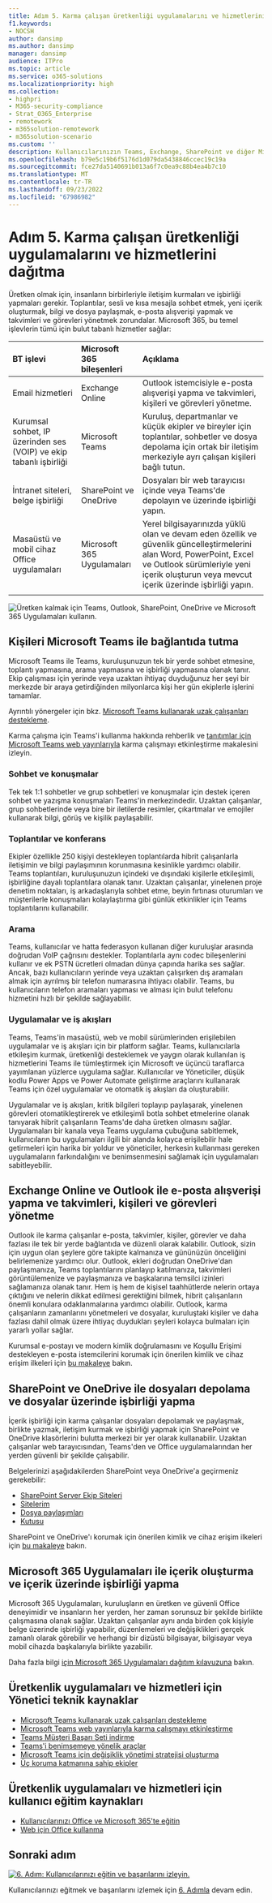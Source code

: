 ```yaml
---
title: Adım 5. Karma çalışan üretkenliği uygulamalarını ve hizmetlerini dağıtma
f1.keywords:
- NOCSH
author: dansimp
ms.author: dansimp
manager: dansimp
audience: ITPro
ms.topic: article
ms.service: o365-solutions
ms.localizationpriority: high
ms.collection:
- highpri
- M365-security-compliance
- Strat_O365_Enterprise
- remotework
- m365solution-remotework
- m365solution-scenario
ms.custom: ''
description: Kullanıcılarınızın Teams, Exchange, SharePoint ve diğer Microsoft 365 hizmetleriyle üretken olmasını sağlayın.
ms.openlocfilehash: b79e5c19b6f5176d1d079da5438846ccec19c19a
ms.sourcegitcommit: fce27da5140691b013a6f7c0ea9c88b4ea4b7c10
ms.translationtype: MT
ms.contentlocale: tr-TR
ms.lasthandoff: 09/23/2022
ms.locfileid: "67986982"
---
```

# <a name="step-5-deploy-hybrid-worker-productivity-apps-and-services"></a>Adım 5. Karma çalışan üretkenliği uygulamalarını ve hizmetlerini dağıtma

Üretken olmak için, insanların birbirleriyle iletişim kurmaları ve işbirliği yapmaları gerekir. Toplantılar, sesli ve kısa mesajla sohbet etmek, yeni içerik oluşturmak, bilgi ve dosya paylaşmak, e-posta alışverişi yapmak ve takvimleri ve görevleri yönetmek zorundalar. Microsoft 365, bu temel işlevlerin tümü için bulut tabanlı hizmetler sağlar:

| BT işlevi | Microsoft 365 bileşenleri | Açıklama |
|:-------|:-----|:-------|
| Email hizmetleri | Exchange Online | Outlook istemcisiyle e-posta alışverişi yapma ve takvimleri, kişileri ve görevleri yönetme. |
| Kurumsal sohbet, IP üzerinden ses (VOIP) ve ekip tabanlı işbirliği | Microsoft Teams | Kuruluş, departmanlar ve küçük ekipler ve bireyler için toplantılar, sohbetler ve dosya depolama için ortak bir iletişim merkeziyle ayrı çalışan kişileri bağlı tutun. |
| İntranet siteleri, belge işbirliği | SharePoint ve OneDrive | Dosyaları bir web tarayıcısı içinde veya Teams'de depolayın ve üzerinde işbirliği yapın. |
| Masaüstü ve mobil cihaz Office uygulamaları | Microsoft 365 Uygulamaları | Yerel bilgisayarınızda yüklü olan ve devam eden özellik ve güvenlik güncelleştirmelerini alan Word, PowerPoint, Excel ve Outlook sürümleriyle yeni içerik oluşturun veya mevcut içerik üzerinde işbirliği yapın. |
||||

![Üretken kalmak için Teams, Outlook, SharePoint, OneDrive ve Microsoft 365 Uygulamaları kullanın.](../media/empower-people-to-work-remotely/remote-workers-productivity-grid.png)

## <a name="keep-people-connected-with-microsoft-teams"></a>Kişileri Microsoft Teams ile bağlantıda tutma

Microsoft Teams ile Teams, kuruluşunuzun tek bir yerde sohbet etmesine, toplantı yapmasına, arama yapmasına ve işbirliği yapmasına olanak tanır. Ekip çalışması için yerinde veya uzaktan ihtiyaç duyduğunuz her şeyi bir merkezde bir araya getirdiğinden milyonlarca kişi her gün ekiplerle işlerini tamamlar. 

Ayrıntılı yönergeler için bkz. [Microsoft Teams kullanarak uzak çalışanları destekleme](/microsoftteams/support-remote-work-with-teams). 

Karma çalışma için Teams'i kullanma hakkında rehberlik ve [tanıtımlar için Microsoft Teams web yayınlarıyla](https://resources.techcommunity.microsoft.com/enabling-hybrid-work/) karma çalışmayı etkinleştirme makalesini izleyin.

### <a name="chat-and-conversations"></a>Sohbet ve konuşmalar

Tek tek 1:1 sohbetler ve grup sohbetleri ve konuşmalar için destek içeren sohbet ve yazışma konuşmaları Teams'in merkezindedir. Uzaktan çalışanlar, grup sohbetlerinde veya bire bir iletilerde resimler, çıkartmalar ve emojiler kullanarak bilgi, görüş ve kişilik paylaşabilir.

### <a name="meetings-and-conferencing"></a>Toplantılar ve konferans 

Ekipler özellikle 250 kişiyi destekleyen toplantılarda hibrit çalışanlarla iletişimin ve bilgi paylaşımının korunmasına kesinlikle yardımcı olabilir. Teams toplantıları, kuruluşunuzun içindeki ve dışındaki kişilerle etkileşimli, işbirliğine dayalı toplantılara olanak tanır. Uzaktan çalışanlar, yinelenen proje denetim noktaları, iş arkadaşlarıyla sohbet etme, beyin fırtınası oturumları ve müşterilerle konuşmaları kolaylaştırma gibi günlük etkinlikler için Teams toplantılarını kullanabilir. 

### <a name="calling"></a>Arama

Teams, kullanıcılar ve hatta federasyon kullanan diğer kuruluşlar arasında doğrudan VoIP çağrısını destekler. Toplantılarla aynı codec bileşenlerini kullanır ve ek PSTN ücretleri olmadan dünya çapında harika ses sağlar. Ancak, bazı kullanıcıların yerinde veya uzaktan çalışırken dış aramaları almak için ayrılmış bir telefon numarasına ihtiyacı olabilir. Teams, bu kullanıcıların telefon aramaları yapması ve alması için bulut telefonu hizmetini hızlı bir şekilde sağlayabilir.

### <a name="apps-and-workflows"></a>Uygulamalar ve iş akışları

Teams, Teams'in masaüstü, web ve mobil sürümlerinden erişilebilen uygulamalar ve iş akışları için bir platform sağlar. Teams, kullanıcılarla etkileşim kurmak, üretkenliği desteklemek ve yaygın olarak kullanılan iş hizmetlerini Teams ile tümleştirmek için Microsoft ve üçüncü taraflarca yayımlanan yüzlerce uygulama sağlar. Kullanıcılar ve Yöneticiler, düşük kodlu Power Apps ve Power Automate geliştirme araçlarını kullanarak Teams için özel uygulamalar ve otomatik iş akışları da oluşturabilir.

Uygulamalar ve iş akışları, kritik bilgileri toplayıp paylaşarak, yinelenen görevleri otomatikleştirerek ve etkileşimli botla sohbet etmelerine olanak tanıyarak hibrit çalışanların Teams'de daha üretken olmasını sağlar. Uygulamaları bir kanala veya Teams uygulama çubuğuna sabitlemek, kullanıcıların bu uygulamaları ilgili bir alanda kolayca erişilebilir hale getirmeleri için harika bir yoldur ve yöneticiler, herkesin kullanması gereken uygulamaların farkındalığını ve benimsenmesini sağlamak için uygulamaları sabitleyebilir.

## <a name="exchange-email-and-manage-calendars-contacts-and-tasks-with-exchange-online-and-outlook"></a>Exchange Online ve Outlook ile e-posta alışverişi yapma ve takvimleri, kişileri ve görevleri yönetme

Outlook ile karma çalışanlar e-posta, takvimler, kişiler, görevler ve daha fazlası ile tek bir yerde bağlantıda ve düzenli olarak kalabilir. Outlook, sizin için uygun olan şeylere göre takipte kalmanıza ve gününüzün önceliğini belirlemenize yardımcı olur. Outlook, ekleri doğrudan OneDrive'dan paylaşmanıza, Teams toplantılarını planlayıp katılmanıza, takvimleri görüntülemenize ve paylaşmanıza ve başkalarına temsilci izinleri sağlamanıza olanak tanır. Hem iş hem de kişisel taahhütlerde nelerin ortaya çıktığını ve nelerin dikkat edilmesi gerektiğini bilmek, hibrit çalışanların önemli konulara odaklanmalarına yardımcı olabilir. Outlook, karma çalışanların zamanlarını yönetmeleri ve dosyalar, kuruluştaki kişiler ve daha fazlası dahil olmak üzere ihtiyaç duydukları şeyleri kolayca bulmaları için yararlı yollar sağlar. 

Kurumsal e-postayı ve modern kimlik doğrulamasını ve Koşullu Erişimi destekleyen e-posta istemcilerini korumak için önerilen kimlik ve cihaz erişim ilkeleri için [bu makaleye](../security/office-365-security/secure-email-recommended-policies.md) bakın.

## <a name="store-and-collaborate-on-files-with-sharepoint-and-onedrive"></a>SharePoint ve OneDrive ile dosyaları depolama ve dosyalar üzerinde işbirliği yapma

İçerik işbirliği için karma çalışanlar dosyaları depolamak ve paylaşmak, birlikte yazmak, iletişim kurmak ve işbirliği yapmak için SharePoint ve OneDrive klasörlerini bulutta merkezi bir yer olarak kullanabilir. Uzaktan çalışanlar web tarayıcısından, Teams'den ve Office uygulamalarından her yerden güvenli bir şekilde çalışabilir.

Belgelerinizi aşağıdakilerden SharePoint veya OneDrive'a geçirmeniz gerekebilir:

- [SharePoint Server Ekip Siteleri](/sharepointmigration/sp-teams-sites-migration-guide)
- [Sitelerim](/sharepointmigration/mysites-to-onedrive-migration-guide)
- [Dosya paylaşımları](/sharepointmigration/fileshare-to-odsp-migration-guide)
- [Kutusu](/sharepointmigration/box-to-onedrive-and-sharepoint-migration-guide)

SharePoint ve OneDrive'ı korumak için önerilen kimlik ve cihaz erişim ilkeleri için [bu makaleye](../security/office-365-security/sharepoint-file-access-policies.md) bakın.

## <a name="create-and-collaborate-on-content-with-microsoft-365-apps"></a>Microsoft 365 Uygulamaları ile içerik oluşturma ve içerik üzerinde işbirliği yapma

Microsoft 365 Uygulamaları, kuruluşların en üretken ve güvenli Office deneyimidir ve insanların her yerden, her zaman sorunsuz bir şekilde birlikte çalışmasına olanak sağlar. Uzaktan çalışanlar aynı anda birden çok kişiyle belge üzerinde işbirliği yapabilir, düzenlemeleri ve değişiklikleri gerçek zamanlı olarak görebilir ve herhangi bir dizüstü bilgisayar, bilgisayar veya mobil cihazda başkalarıyla birlikte yazabilir.

Daha fazla bilgi [için Microsoft 365 Uygulamaları dağıtım kılavuzuna](/deployoffice/deployment-guide-microsoft-365-apps) bakın.

## <a name="admin-technical-resources-for-productivity-apps-and-services"></a>Üretkenlik uygulamaları ve hizmetleri için Yönetici teknik kaynaklar

- [Microsoft Teams kullanarak uzak çalışanları destekleme](/microsoftteams/support-remote-work-with-teams)
- [Microsoft Teams web yayınlarıyla karma çalışmayı etkinleştirme](https://resources.techcommunity.microsoft.com/enabling-hybrid-work/)
- [Teams Müşteri Başarı Seti indirme](https://www.microsoft.com/download/details.aspx?id=54244)
- [Teams'i benimsemeye yönelik araçlar](/microsoftteams/adopt-tools-and-downloads) 
- [Microsoft Teams için değişiklik yönetimi stratejisi oluşturma](/MicrosoftTeams/change-management-strategy)
- [Üç koruma katmanına sahip ekipler](configure-teams-three-tiers-protection.md)

## <a name="user-training-resources-for-productivity-apps-and-services"></a>Üretkenlik uygulamaları ve hizmetleri için kullanıcı eğitim kaynakları

- [Kullanıcılarınızı Office ve Microsoft 365'te eğitin](https://support.microsoft.com/office/train-your-users-on-office-and-microsoft-365-7cba3c97-7f19-46ed-a1c6-763971a26c27)
- [Web için Office kullanma](https://support.microsoft.com/office/get-started-with-office-for-the-web-in-microsoft-365-5622c7c9-721d-4b3d-8cb9-a7276c2470e5)

## <a name="next-step"></a>Sonraki adım

[![6. Adım: Kullanıcılarınızı eğitin ve başarılarını izleyin.](../media/empower-people-to-work-remotely/remote-workers-step-grid-6.png)](empower-people-to-work-remotely-train-monitor-usage.md)

Kullanıcılarınızı eğitmek ve başarılarını izlemek için [6. Adımla](empower-people-to-work-remotely-train-monitor-usage.md) devam edin.